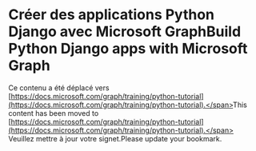 # <a name="build-python-django-apps-with-microsoft-graph"></a><span data-ttu-id="540f8-101">Créer des applications Python Django avec Microsoft Graph</span><span class="sxs-lookup"><span data-stu-id="540f8-101">Build Python Django apps with Microsoft Graph</span></span>

<span data-ttu-id="540f8-102">Ce contenu a été déplacé vers [https://docs.microsoft.com/graph/training/python-tutorial](https://docs.microsoft.com/graph/training/python-tutorial).</span><span class="sxs-lookup"><span data-stu-id="540f8-102">This content has been moved to [https://docs.microsoft.com/graph/training/python-tutorial](https://docs.microsoft.com/graph/training/python-tutorial).</span></span> <span data-ttu-id="540f8-103">Veuillez mettre à jour votre signet.</span><span class="sxs-lookup"><span data-stu-id="540f8-103">Please update your bookmark.</span></span>
